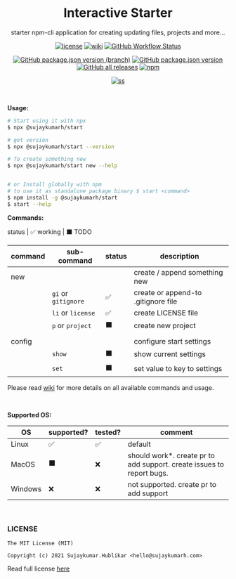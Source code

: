 <center>

# Interactive Starter

starter npm-cli application for creating updating files, projects and more...

[![license](https://img.shields.io/badge/license-MIT-blue.svg?logo=github)](https://github.com/sujaykumarh/start.git) [![wiki](https://img.shields.io/badge/Read-Wiki-blue?logo=github&color=blue)](https://github.com/sujaykumarh/start/wiki) [![GitHub Workflow Status](https://img.shields.io/github/workflow/status/sujaykumarh/project/Build%20&%20Publish%20package?logo=github)](https://github.com/sujaykumarh/start/actions)

[![GitHub package.json version (branch)](https://img.shields.io/github/package-json/v/sujaykumarh/project/main?color=brightgreen&label=main&logo=npm)](https://github.com/sujaykumarh/start/tree/main) [![GitHub package.json version](https://img.shields.io/github/package-json/v/sujaykumarh/project/dev?color=orange&label=dev&logo=npm)](https://github.com/sujaykumarh/start/tree/dev) [![GitHub all releases](https://img.shields.io/github/downloads/sujaykumarh/start/total?color=blue&logo=github)]() [![npm](https://img.shields.io/npm/dt/@sujaykumarh/start?color=blue&logo=npm)]()

<!-- TODO: replace with GIF -->
[![ss](https://raw.githubusercontent.com/sujaykumarh/start/dev/.github/ss/ss.png)]()

</center>

<br>

**Usage:**

```sh
# Start using it with npx
$ npx @sujaykumarh/start

# get version
$ npx @sujaykumarh/start --version

# To create something new
$ npx @sujaykumarh/start new --help


# or Install globally with npm 
# to use it as standalone package binary $ start <command>
$ npm install -g @sujaykumarh/start
$ start --help
```

**Commands:**

status  | ✅ working | ⬛ TODO

|command | sub-command | status | description
|--- | --- | --- | ---
| new | | | create / append something new 
|    | `gi` or `gitignore` | ✅ | create or append-to .gitignore file
|    | `li` or `license` | ✅ | create LICENSE file
|    | `p` or `project` | ⬛ | create new project
||||
| config | | | configure start settings
|    | `show` | ⬛ | show current settings 
|    | `set` | ⬛ | set value to key to settings


Please read [wiki](https://github.com/sujaykumarh/start/wiki) for more details on all available commands and usage.

<br>

**Supported OS:**

OS | supported? | tested? | comment
--- | --- | --- | ---
Linux | ✅ | ✅ | default
MacOS | ⬛ | ❌ | should work*. create pr to add support. create issues to report bugs.
Windows | ❌ | ❌ | not supported. create pr to add support

<br>

### LICENSE

```license
The MIT License (MIT)

Copyright (c) 2021 Sujaykumar.Hublikar <hello@sujaykumarh.com>
```

Read full license [here](https://github.com/sujaykumarh/start/blob/main/LICENSE)

<!-- 

<br>

<center>

**Sponser Coffee if you like this project**

[![](https://img.shields.io/badge/kofi-%23579fbf.svg?&style=for-the-badge&logo=ko-fi&logoColor=white)](https://ko-fi.com/sujaykumarh)
[![](https://img.shields.io/badge/buy%20me%20a%20coffee-%23f7ba56.svg?&style=for-the-badge&logo=buy-me-a-coffee&logoColor=black)](https://buymeacoffee.com/sujaykumarh)

</center> 

-->